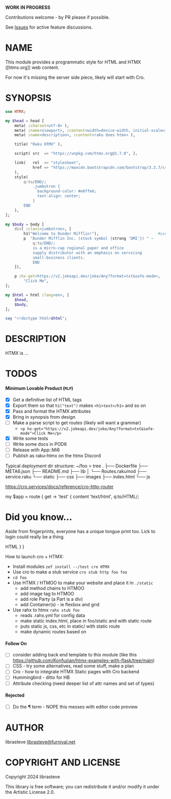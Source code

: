 **WORK IN PROGRESS**

Contributions welcome - by PR please if possible.

See [Issues](https://github.com/librasteve/raku-HTMX/issues/1) for active feature discussions.

NAME
====

This module provides a programmatic style for HTML and HTMX ([htmx.org]) web content.

For now it's missing the server side piece, likely will start with Cro.

SYNOPSIS
========

```raku
use HTMX;

my $head = head [
    meta( :charset<utf-8> ),
    meta( :name<viewport>, :content<width=device-width, initial-scale=1> ),
    meta( :name<description>, :content<raku does htmx> ),

    title( "Raku HTMX" ),

    script( src  => "https://unpkg.com/htmx.org@1.7.0", ),

    link(   rel  => "stylesheet",
            href => "https://maxcdn.bootstrapcdn.com/bootstrap/3.3.7/css/bootstrap.min.css",
    ),
    style(
        q:to/END/;
            .jumbotron {
              background-color: #e6ffe6;
              text-align: center;
            }
        END
    ),
];

my $body = body [
    div( :class<jumbotron>, [
        h1("Welcome to Dunder Mifflin!"),                          #use parens to stop <h1> slurping <p>
        p  "Dunder Mifflin Inc. (stock symbol {strong 'DMI'}) " ~
            q:to/END/;
            is a micro-cap regional paper and office
            supply distributor with an emphasis on servicing
            small-business clients.
            END
    ]),

    p :hx-get<https://v2.jokeapi.dev/joke/Any?format=txt&safe-mode>,
        "Click Me",
];

my $html = html :lang<en>, [
    $head,
    $body,
];

say "<!doctype html>$html";
```

DESCRIPTION
===========

HTMX is ...

TODOS
=====

#### Minimum Lovable Product (`MLP`)

- [x] Get a definitive list of HTML tags
- [x] Export them so that `h1("text")` makes `<h1>text</h1>` and so on
- [x] Pass and format the HTMX attributes
- [x] Bring in synopsis from design
- [ ] Make a parse script to get routes (likely will want a grammar)
  - ```<p hx-get="https://v2.jokeapi.dev/joke/Any?format=txt&safe-mode">Click Me</p>```
- [x] Write some tests
- [ ] Write some docs in POD6
- [ ] Release with App::Mi6
- [ ] Publish as raku-htmx on the htmx Discord

Typical deployment dir structure:
~/foo > tree
.
├── Dockerfile
├── META6.json
├── README.md
├── lib
│   └── Routes.rakumod
├── service.raku
└── static
    ├── css
    ├── images
    ├── index.html
    └── js

https://cro.services/docs/reference/cro-http-router

my $app = route {
get -> 'test' {
content 'text/html', q:to/HTML/;
<h1>Did you know...</h1>
<p>
Aside from fingerprints, everyone has a unique tongue print
too. Lick to login could really be a thing.
</p>
HTML
}
}


How to launch cro + HTMX:
- Install modules `zef install --/test cro HTMX`
- Use cro to make a stub service `cro stub http foo foo`
- `cd foo`
- Use HTMX / HTMOO to make your website and place it in `./static`
  - add method chains to HTMOO
  - add image tag to HTMOO
  - add role Party (a Part is a div)
  - add Container(s) - ie flexbox and grid
- Use rahx to htmx `rahx stub foo`
  - reads .rahx.yml for config data
  - make static index.html, place in foo/static and with static route
  - puts static js, css, etc in static/ with static route
  - make dynamic routes based on 


#### Follow On

- [ ] consider adding back end template to this module (like this https://github.com/Konfuzian/htmx-examples-with-flask/tree/main)
- [ ] CSS - try some alternatives, read some stuff, make a plan
- [ ] Cro - how to integrate HTMX Static pages with Cro backend
- [ ] Hummingbird - ditto for HB
- [ ] Attribute checking (need deeper list of attr names and set of types)

#### Rejected
- [ ] Do the ¶ term - NOPE this messes with editor code preview


AUTHOR
======

librasteve <librasteve@furnival.net>

COPYRIGHT AND LICENSE
=====================

Copyright 2024 librasteve

This library is free software; you can redistribute it and/or modify it under the Artistic License 2.0.

